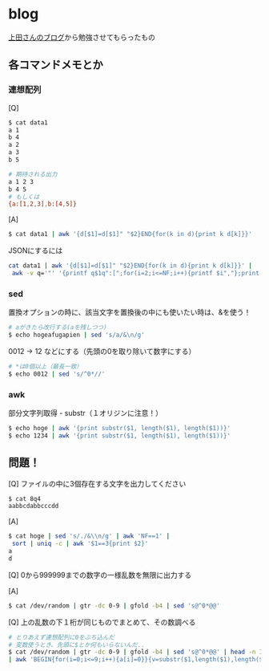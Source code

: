 # blog
[上田さんのブログ](https://b.ueda.tech/?page=00684)から勉強させてもらったもの

## 各コマンドメモとか

### 連想配列
[Q]
```bash
$ cat data1
a 1
b 4
a 2
a 3
b 5

# 期待される出力
a 1 2 3
b 4 5
# もしくは
{a:[1,2,3],b:[4,5]}
```
[A]
```bash
$ cat data1 | awk '{d[$1]=d[$1]" "$2}END{for(k in d){print k d[k]}}' 
```
JSONにするには
```bash
cat data1 | awk '{d[$1]=d[$1]" "$2}END{for(k in d){print k d[k]}}' |
 awk -v q='"' '{printf q$1q":[";for(i=2;i<=NF;i++){printf $i","};print "]"}'| xargs | tr ' ' ',' | awk '{print "{"$0"}"}' | sed 's@,]@]@g'
```

### sed
置換オプションの時に、該当文字を置換後の中にも使いたい時は、&を使う！
```bash
# aがきたら改行する(aを残しつつ)
$ echo hogeafugapien | sed 's/a/&\n/g'
```

0012 -> 12 などにする（先頭の0を取り除いて数字にする）
```bash
# *は0個以上（最長一致）
$ echo 0012 | sed 's/^0*//'
```

### awk
部分文字列取得 - substr（１オリジンに注意！）
```bash
$ echo hoge | awk '{print substr($1, length($1), length($1))}'
$ echo 1234 | awk '{print substr($1, length($1), length($1))}'
```


## 問題！
[Q]
ファイルの中に3個存在する文字を出力してください
```bash
$ cat 8q4
aabbcdabbcccdd
```

[A]
```bash
$ cat hoge | sed 's/./&\\n/g' | awk 'NF==1' |
 sort | uniq -c | awk '$1==3{print $2}'
a
d
```

[Q]
0から999999までの数字の一様乱数を無限に出力する

[A]
```bash
$ cat /dev/random | gtr -dc 0-9 | gfold -b4 | sed 's@^0*@@'
```

[Q]
上の乱数の下１桁が同じものでまとめて、その数調べる
```bash
# とりあえず連想配列に0をぶち込んだ
# 変数使うとき、先頭に$とか何もいらないんだ..
$ cat /dev/random | gtr -dc 0-9 | gfold -b4 | sed 's@^0*@@' | head -n 10000 \
| awk 'BEGIN{for(i=0;i<=9;i++){a[i]=0}}{v=substr($1,length($1),length($1)); a[v]=a[v]+1}END{for(i=0;i<=9;i++){print i" "a[i]}}'
```
